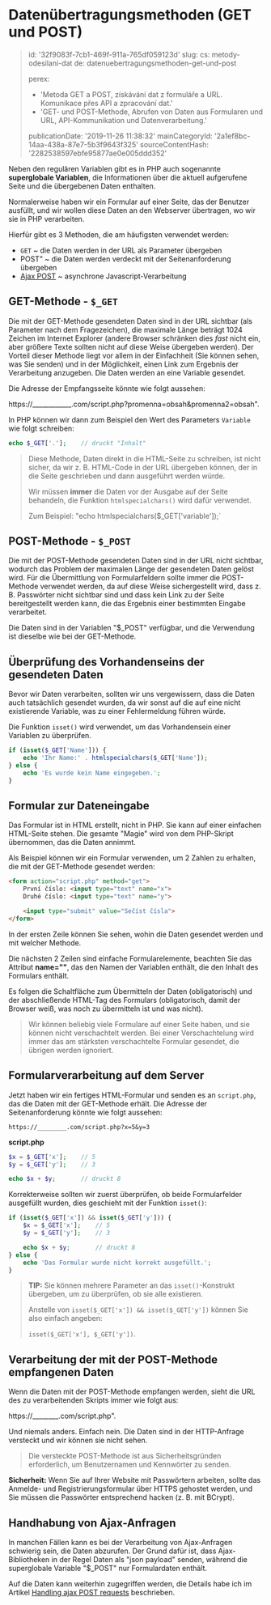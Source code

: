 Datenübertragungsmethoden (GET und POST)
========================================

> id: '32f9083f-7cb1-469f-911a-765df059123d'
> slug:
> 	cs: metody-odesilani-dat
> 	de: datenuebertragungsmethoden-get-und-post
> 
> perex:
> 	- 'Metoda GET a POST, získávání dat z formuláře a URL. Komunikace přes API a zpracování dat.'
> 	- 'GET- und POST-Methode, Abrufen von Daten aus Formularen und URL, API-Kommunikation und Datenverarbeitung.'
> 
> publicationDate: '2019-11-26 11:38:32'
> mainCategoryId: '2a1ef8bc-14aa-438a-87e7-5b3f9643f325'
> sourceContentHash: '2282538597ebfe95877ae0e005ddd352'

Neben den regulären Variablen gibt es in PHP auch sogenannte **superglobale Variablen**, die Informationen über die aktuell aufgerufene Seite und die übergebenen Daten enthalten.

Normalerweise haben wir ein Formular auf einer Seite, das der Benutzer ausfüllt, und wir wollen diese Daten an den Webserver übertragen, wo wir sie in PHP verarbeiten.

Hierfür gibt es 3 Methoden, die am häufigsten verwendet werden:

- `GET` ~ die Daten werden in der URL als Parameter übergeben
- POST" ~ die Daten werden verdeckt mit der Seitenanforderung übergeben
- <a href="/ajax-post">Ajax POST</a> ~ asynchrone Javascript-Verarbeitung

GET-Methode - `$_GET`
--------------------

Die mit der GET-Methode gesendeten Daten sind in der URL sichtbar (als Parameter nach dem Fragezeichen), die maximale Länge beträgt 1024 Zeichen im Internet Explorer (andere Browser schränken dies *fast* nicht ein, aber größere Texte sollten nicht auf diese Weise übergeben werden). Der Vorteil dieser Methode liegt vor allem in der Einfachheit (Sie können sehen, was Sie senden) und in der Möglichkeit, einen Link zum Ergebnis der Verarbeitung anzugeben. Die Daten werden an eine Variable gesendet.

Die Adresse der Empfangsseite könnte wie folgt aussehen:

https://____________.com/script.php?promenna=obsah&promenna2=obsah".

In PHP können wir dann zum Beispiel den Wert des Parameters `Variable` wie folgt schreiben:

```php
echo $_GET['.'];	// druckt "Inhalt"
```

> Diese Methode, Daten direkt in die HTML-Seite zu schreiben, ist nicht sicher, da wir z. B. HTML-Code in der URL übergeben können, der in die Seite geschrieben und dann ausgeführt werden würde.
>
> Wir müssen **immer** die Daten vor der Ausgabe auf der Seite behandeln, die Funktion `htmlspecialchars()` wird dafür verwendet.
>
> Zum Beispiel: "echo htmlspecialchars($_GET['variable']);`

POST-Methode - `$_POST`
----------------------

Die mit der POST-Methode gesendeten Daten sind in der URL nicht sichtbar, wodurch das Problem der maximalen Länge der gesendeten Daten gelöst wird. Für die Übermittlung von Formularfeldern sollte immer die POST-Methode verwendet werden, da auf diese Weise sichergestellt wird, dass z. B. Passwörter nicht sichtbar sind und dass kein Link zu der Seite bereitgestellt werden kann, die das Ergebnis einer bestimmten Eingabe verarbeitet.

Die Daten sind in der Variablen "$_POST" verfügbar, und die Verwendung ist dieselbe wie bei der GET-Methode.

Überprüfung des Vorhandenseins der gesendeten Daten
--------------------------------

Bevor wir Daten verarbeiten, sollten wir uns vergewissern, dass die Daten auch tatsächlich gesendet wurden, da wir sonst auf die
 auf eine nicht existierende Variable, was zu einer Fehlermeldung führen würde.

Die Funktion `isset()` wird verwendet, um das Vorhandensein einer Variablen zu überprüfen.

```php
if (isset($_GET['Name'])) {
    echo 'Ihr Name:' . htmlspecialchars($_GET['Name']);
} else {
    echo 'Es wurde kein Name eingegeben.';
}
```

Formular zur Dateneingabe
------------------------

Das Formular ist in HTML erstellt, nicht in PHP. Sie kann auf einer einfachen HTML-Seite stehen. Die gesamte "Magie" wird von dem PHP-Skript übernommen, das die Daten annimmt.

Als Beispiel können wir ein Formular verwenden, um 2 Zahlen zu erhalten, die mit der GET-Methode gesendet werden:

```html
<form action="script.php" method="get">
    První číslo: <input type="text" name="x">
    Druhé číslo: <input type="text" name="y">

    <input type="submit" value="Sečíst čísla">
</form>
```

In der ersten Zeile können Sie sehen, wohin die Daten gesendet werden und mit welcher Methode.

Die nächsten 2 Zeilen sind einfache Formularelemente, beachten Sie das Attribut **name=""**, das den Namen der Variablen enthält, die den Inhalt des Formulars enthält.

Es folgen die Schaltfläche zum Übermitteln der Daten (obligatorisch) und der abschließende HTML-Tag des Formulars (obligatorisch, damit der Browser weiß, was noch zu übermitteln ist und was nicht).

> Wir können beliebig viele Formulare auf einer Seite haben, und sie können nicht verschachtelt werden. Bei einer Verschachtelung wird immer das am stärksten verschachtelte Formular gesendet, die übrigen werden ignoriert.

Formularverarbeitung auf dem Server
-------------------------------

Jetzt haben wir ein fertiges HTML-Formular und senden es an `script.php`, das die Daten mit der GET-Methode erhält. Die Adresse der Seitenanforderung könnte wie folgt aussehen:

`https://________.com/script.php?x=5&y=3`

**script.php**

```php
$x = $_GET['x'];	// 5
$y = $_GET['y'];	// 3

echo $x + $y;		// druckt 8
```

Korrekterweise sollten wir zuerst überprüfen, ob beide Formularfelder ausgefüllt wurden, dies geschieht mit der Funktion `isset()`:

```php
if (isset($_GET['x']) && isset($_GET['y'])) {
    $x = $_GET['x'];	// 5
    $y = $_GET['y'];	// 3

    echo $x + $y;		// druckt 8
} else {
    echo 'Das Formular wurde nicht korrekt ausgefüllt.';
}
```

> **TIP:** Sie können mehrere Parameter an das `isset()`-Konstrukt übergeben, um zu überprüfen, ob sie alle existieren.
>
> Anstelle von `isset($_GET['x']) && isset($_GET['y'])` können Sie also einfach angeben:
>
> `isset($_GET['x'], $_GET['y'])`.

Verarbeitung der mit der POST-Methode empfangenen Daten
--------------------------------------

Wenn die Daten mit der POST-Methode empfangen werden, sieht die URL des zu verarbeitenden Skripts immer wie folgt aus:

https://________.com/script.php".

Und niemals anders. Einfach nein. Die Daten sind in der HTTP-Anfrage versteckt und wir können sie nicht sehen.

> Die versteckte POST-Methode ist aus Sicherheitsgründen erforderlich, um Benutzernamen und Kennwörter zu senden.
>
**Sicherheit:** Wenn Sie auf Ihrer Website mit Passwörtern arbeiten, sollte das Anmelde- und Registrierungsformular über HTTPS gehostet werden, und Sie müssen die Passwörter entsprechend hacken (z. B. mit BCrypt).

Handhabung von Ajax-Anfragen
------------------------------

In manchen Fällen kann es bei der Verarbeitung von Ajax-Anfragen schwierig sein, die Daten abzurufen. Der Grund dafür ist, dass Ajax-Bibliotheken in der Regel Daten als "json payload" senden, während die superglobale Variable "$_POST" nur Formulardaten enthält.

Auf die Daten kann weiterhin zugegriffen werden, die Details habe ich im Artikel <a href="/ajax-post">Handling ajax POST requests</a> beschrieben.
